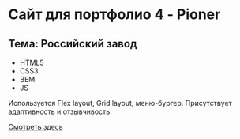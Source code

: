 # Сайт для портфолио 4 - Pioner
## Тема: Российский завод
- HTML5
- CSS3
- BEM
- JS

Используется Flex layout, Grid layout, меню-бургер. Присутствует адаптивность и отзывчивость.

[Смотреть здесь](https://quverok-frilance-pioner.netlify.app)

